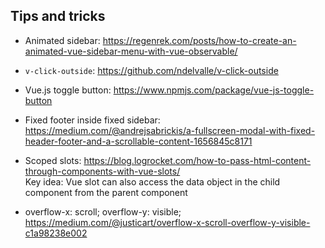 ## Tips and tricks
- Animated sidebar: https://regenrek.com/posts/how-to-create-an-animated-vue-sidebar-menu-with-vue-observable/

- `v-click-outside`: https://github.com/ndelvalle/v-click-outside

- Vue.js toggle button: https://www.npmjs.com/package/vue-js-toggle-button

- Fixed footer inside fixed sidebar: https://medium.com/@andrejsabrickis/a-fullscreen-modal-with-fixed-header-footer-and-a-scrollable-content-1656845c8171

- Scoped slots: https://blog.logrocket.com/how-to-pass-html-content-through-components-with-vue-slots/ <br>
Key idea: Vue slot can also access the data object in the child component from the parent component

- overflow-x: scroll; overflow-y: visible; https://medium.com/@justicart/overflow-x-scroll-overflow-y-visible-c1a98238e002
